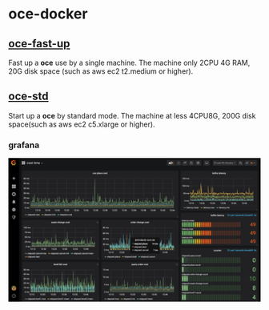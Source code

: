 # oce-docker

## [oce-fast-up](./oce-fast-up/README.md)

Fast up a **oce** use by a single machine. The machine only 2CPU 4G RAM, 20G disk space (such as aws ec2 t2.medium or higher).

## [oce-std](./oce-std/README.md)

Start up a **oce** by standard mode. The machine at less 4CPU8G, 200G disk space(such as aws ec2 c5.xlarge or higher).

### grafana

![oce-cost-time](./images/oce-cost-time.png)

